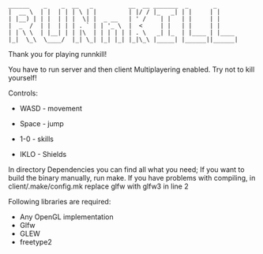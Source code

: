     ______    _    _  __   _          __  __ _______  _       _      
    |  __ \  | |  | | | \ | |         | |/ / |_   _| | |     | |     
    | |__) | | |  | | |  \| |  _ __   | ' /    | |   | |     | |     
    |  _  /  | |  | | | . ` | | '_ \  |  <     | |   | |     | |     
    | | \ \  | |__| | | |\  | | | | | | . \   _| |_  | |____ | |____ 
    |_|  \_\  \____/  |_| \_| |_| |_| |_|\_\ |_____| |______||______|

Thank you for playing runnkill!


You have to run server and then client <your ip>
Multiplayering enabled.
Try not to kill yourself!

Controls:

* WASD - movement
* Space - jump

* 1-0   - skills
* IKLO  - Shields


In directory Dependencies you can find all what you need;
If you want to build the binary manually, run make.
If you have problems with compiling, in client/.make/config.mk replace glfw with glfw3 in line 2

Following libraries are required:

* Any OpenGL implementation
* Glfw
* GLEW
* freetype2
